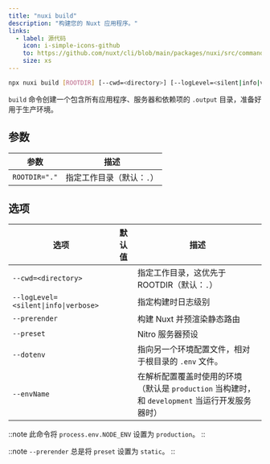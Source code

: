```yaml
---
title: "nuxi build"
description: "构建您的 Nuxt 应用程序。"
links:
  - label: 源代码
    icon: i-simple-icons-github
    to: https://github.com/nuxt/cli/blob/main/packages/nuxi/src/commands/build.ts
    size: xs
---
```


<!--build-cmd-->
```bash [Terminal]
npx nuxi build [ROOTDIR] [--cwd=<directory>] [--logLevel=<silent|info|verbose>] [--prerender] [--preset] [--dotenv] [--envName]
```
<!--/build-cmd-->

`build` 命令创建一个包含所有应用程序、服务器和依赖项的 `.output` 目录，准备好用于生产环境。

## 参数

<!--build-args-->
参数 | 描述
--- | ---
`ROOTDIR="."` | 指定工作目录（默认：`.`）
<!--/build-args-->

## 选项

<!--build-opts-->
选项 | 默认值 | 描述
--- | --- | ---
`--cwd=<directory>` |  | 指定工作目录，这优先于 ROOTDIR（默认：`.`）
`--logLevel=<silent\|info\|verbose>` |  | 指定构建时日志级别
`--prerender` |  | 构建 Nuxt 并预渲染静态路由
`--preset` |  | Nitro 服务器预设
`--dotenv` |  | 指向另一个环境配置文件，相对于根目录的 `.env` 文件。
`--envName` |  | 在解析配置覆盖时使用的环境（默认是 `production` 当构建时，和 `development` 当运行开发服务器时）
<!--/build-opts-->

::note
此命令将 `process.env.NODE_ENV` 设置为 `production`。
::

::note
`--prerender` 总是将 `preset` 设置为 `static`。
::
